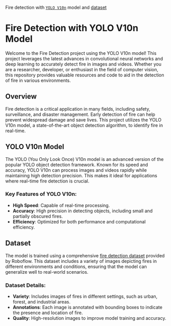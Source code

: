 Fire detection with [`YOLO V10n`](https://github.com/THU-MIG/yolov10) model and [dataset](https://universe.roboflow.com/-jwzpw/continuous_fire/dataset/6)

# Fire Detection with YOLO V10n Model

Welcome to the Fire Detection project using the YOLO V10n model! This project leverages the latest advances in convolutional neural networks and deep learning to accurately detect fire in images and videos. Whether you are a researcher, developer, or enthusiast in the field of computer vision, this repository provides valuable resources and code to aid in the detection of fire in various environments.

## Overview

Fire detection is a critical application in many fields, including safety, surveillance, and disaster management. Early detection of fire can help prevent widespread damage and save lives. This project utilizes the YOLO V10n model, a state-of-the-art object detection algorithm, to identify fire in real-time.

## YOLO V10n Model

The YOLO (You Only Look Once) V10n model is an advanced version of the popular YOLO object detection framework. Known for its speed and accuracy, YOLO V10n can process images and videos rapidly while maintaining high detection precision. This makes it ideal for applications where real-time fire detection is crucial.

### Key Features of YOLO V10n:

- **High Speed**: Capable of real-time processing.
- **Accuracy**: High precision in detecting objects, including small and partially obscured fires.
- **Efficiency**: Optimized for both performance and computational efficiency.

## Dataset

The model is trained using a comprehensive [fire detection dataset](https://universe.roboflow.com/-jwzpw/continuous_fire/dataset/6) provided by Roboflow. This dataset includes a variety of images depicting fires in different environments and conditions, ensuring that the model can generalize well to real-world scenarios.

### Dataset Details:

- **Variety**: Includes images of fires in different settings, such as urban, forest, and industrial areas.
- **Annotations**: Each image is annotated with bounding boxes to indicate the presence and location of fire.
- **Quality**: High-resolution images to improve model training and accuracy.
